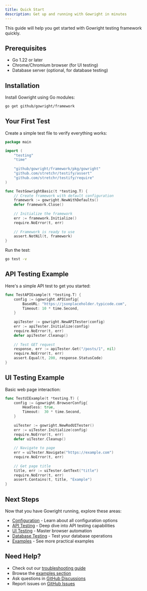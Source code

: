 ```yaml
---
title: Quick Start
description: Get up and running with Gowright in minutes
---
```


This guide will help you get started with Gowright testing framework quickly.

## Prerequisites

- Go 1.22 or later
- Chrome/Chromium browser (for UI testing)
- Database server (optional, for database testing)

## Installation

Install Gowright using Go modules:

```bash
go get github/gowright/framework
```

## Your First Test

Create a simple test file to verify everything works:

```go
package main

import (
    "testing"
    "time"
    
    "github/gowright/framework/pkg/gowright"
    "github.com/stretchr/testify/assert"
    "github.com/stretchr/testify/require"
)

func TestGowrightBasic(t *testing.T) {
    // Create framework with default configuration
    framework := gowright.NewWithDefaults()
    defer framework.Close()
    
    // Initialize the framework
    err := framework.Initialize()
    require.NoError(t, err)
    
    // Framework is ready to use
    assert.NotNil(t, framework)
}
```

Run the test:

```bash
go test -v
```

## API Testing Example

Here's a simple API test to get you started:

```go
func TestAPIExample(t *testing.T) {
    config := &gowright.APIConfig{
        BaseURL: "https://jsonplaceholder.typicode.com",
        Timeout: 10 * time.Second,
    }
    
    apiTester := gowright.NewAPITester(config)
    err := apiTester.Initialize(config)
    require.NoError(t, err)
    defer apiTester.Cleanup()
    
    // Test GET request
    response, err := apiTester.Get("/posts/1", nil)
    require.NoError(t, err)
    assert.Equal(t, 200, response.StatusCode)
}
```

## UI Testing Example

Basic web page interaction:

```go
func TestUIExample(t *testing.T) {
    config := &gowright.BrowserConfig{
        Headless: true,
        Timeout:  30 * time.Second,
    }
    
    uiTester := gowright.NewRodUITester()
    err := uiTester.Initialize(config)
    require.NoError(t, err)
    defer uiTester.Cleanup()
    
    // Navigate to page
    err = uiTester.Navigate("https://example.com")
    require.NoError(t, err)
    
    // Get page title
    title, err := uiTester.GetText("title")
    require.NoError(t, err)
    assert.Contains(t, title, "Example")
}
```

## Next Steps

Now that you have Gowright running, explore these areas:

- [Configuration](/configuration/) - Learn about all configuration options
- [API Testing](/testing/api/) - Deep dive into API testing capabilities
- [UI Testing](/testing/ui/) - Master browser automation
- [Database Testing](/testing/database/) - Test your database operations
- [Examples](/examples/) - See more practical examples

## Need Help?

- Check out our [troubleshooting guide](/guides/troubleshooting/)
- Browse the [examples section](/examples/)
- Ask questions in [GitHub Discussions](https://github.com/your-org/gowright/discussions)
- Report issues on [GitHub Issues](https://github.com/your-org/gowright/issues)